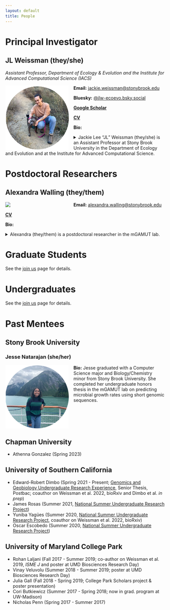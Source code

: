 ```yaml
---
layout: default
title: People
---
```



# Principal Investigator

## JL Weissman (they/she)

*Assistant Professor, Department of Ecology & Evolution and the Institute for Advanced Computational Science (IACS)*

<img align="left" src="/img/headshot1c.png" width="200px" style="padding-right: 15px">

**Email:** <jackie.weissman@stonybrook.edu>

**Bluesky:** [@jlw-ecoevo.bsky.social](https://bsky.app/profile/jlw-ecoevo.bsky.social)

**[Google Scholar](https://scholar.google.com/citations?user=IaAUSiQAAAAJ&hl=en)**

**[CV](https://jlw-ecoevo.github.io/CV_JLW.pdf)**

**Bio:** <details><summary>Jackie Lee “JL” Weissman (they/she) is an Assistant Professor at Stony Brook University in the Department of Ecology and Evolution and at the Institute for Advanced Computational Science.</summary> Her research examines how microbes survive and thrive across diverse environments. She develops new tools to infer what microbes are doing and can do from DNA sequences captured directly from the environment (“metagenomes”), aiming to improve the representation of microbially-mediated biogeochemical cycles in global climate models. She also has a special interest in using a combination of comparative genomics, population genetics, and mathematical models to understand the ancient and ongoing battle between microbes and their viruses. She believes all students, with supportive training and mentorship, can become highly-capable computational biologists, and loves to show students how a little coding can go a long way.

Previously, JL served as the inaugural Director for Proposal Development at the City College of New York, where they managed large, interdisciplinary efforts to bring center-level funding to the college and trained early-career researchers in grantmaking. They maintain research affiliations in biology at CCNY and the University of Southern California and have taught at The Cooper Union School of Art. Before returning to New York, they were faculty at Chapman University, where they ran a computational biology research lab, taught, and developed initiatives to improve mentorship at the college level. 

</details>

# Postdoctoral Researchers

## Alexandra Walling (they/them)

<img align="left" src="/img/walling.png" width="200px" style="padding-right: 15px">

**Email:** <alexandra.walling@stonybrook.edu>

**[CV](https://jlw-ecoevo.github.io/cv_academia_walling-jan-2025.pdf)**

**Bio:** <details><summary>Alexandra (they/them) is a postdoctoral researcher in the mGAMUT lab.</summary> They earned their B.S. in Biology at California State University, Monterey Bay before joining the American Museum of Natural History first as a Helen Fellow and then as a PhD student through the Richard Gilder Graduate School. Their research at AMNH has included comparative questions in prokaryotic and viral evolution. Their PhD work used comparative genomic and phylogenetic techniques to untangle how horizontal gene transfer and secondary loss shaped the evolution of photosynthesis in Erythrobacteraceae, a family of Alphaproteobacteria which show a scattered distribution of a gene cluster encoding photosynthesis. Alexandra's first postdoc at the University of Rhode Island was spent focusing on the problem of how we can filter large genomic datasets to increase signal and reduce noise by developing tools to predict which genomic loci have the most utility for downstream phylogenetic analysis. They used extensive simulations and compared machine learning models for phylogenetic utility determination. 

Alexandra is broadly interested in using a wide range of computational tools to answer questions related to microbial evolution and ecology, particularly how horizontal gene transfer among populations of bacteria may drive bacterial evolution in response to biogeochemical cycling. Alexandra also enjoys teaching and mentoring undergraduate and graduate students just starting out in evolutionary and computational biology. When not working, Alexandra enjoys exploring the great outdoors with their former laboratory beagle, Darwin.

</details>

# Graduate Students

See the [join us](/join.html) page for details.

# Undergraduates

See the [join us](/join.html) page for details.

# Past Mentees

## Stony Brook University

### Jesse Natarajan (she/her)

<img align="left" src="/img/jesse.png" width="200px" style="padding-right: 15px">

**Bio:** Jesse graduated with a Computer Science major and Biology/Chemistry minor from Stony Brook University. She completed her undergraduate honors thesis in the mGAMUT lab on predicting microbial growth rates using short genomic sequences.

<br clear="left"/>


## Chapman University

- Athenna Gonzalez (Spring 2023)

## University of Southern California

- Edward-Robert Dimbo (Spring 2021 - Present; [Genomics and Geobiology Undergraduate Research Experience](https://www.darkenergybiosphere.org/education-diversity/for-undergraduates/ggure/), Senior Thesis, Postbac; coauthor on Weissman et al. 2022, bioRxiv and Dimbo et al. *in prep*)
- James Rosas  (Summer 2021, [National Summer Undergraduate Research Project](https://nsurp.org/))
- Yuniba Yagües (Summer 2020, [National Summer Undergraduate Research Project](https://nsurp.org/), coauthor on Weissman et al. 2022, bioRxiv)
- Oscar Escobedo (Summer 2020, [National Summer Undergraduate Research Project](https://nsurp.org/))

## University of Maryland College Park

- Rohan Laljani (Fall 2017 - Summer 2019; co-author on Weissman et al. 2019, *ISME J* and poster at UMD Biosciences Research Day)
- Vinay Veluvolu (Summer 2018 - Summer 2019; poster at UMD Biosciences Research Day)
- Julia Gall (Fall 2018 - Spring 2019; College Park Scholars project & poster presentation)
- Cori Butkiewicz (Summer 2017 - Spring 2018; now in grad. program at UW-Madison)
- Nicholas Penn (Spring 2017 - Summer 2017)
